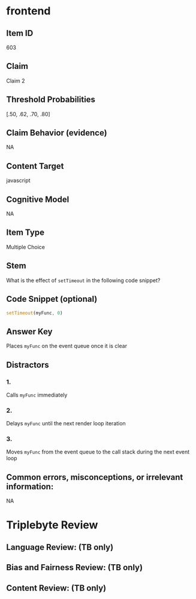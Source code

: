 # frontend

## Item ID
603

## Claim
Claim 2

## Threshold Probabilities
[.50, .62, .70, .80]

## Claim Behavior (evidence)
NA

## Content Target
javascript

## Cognitive Model
NA

## Item Type
Multiple Choice

## Stem
What is the effect of `setTimeout` in the following code snippet?

## Code Snippet (optional)
```javascript
setTimeout(myFunc, 0)
```

## Answer Key
Places `myFunc` on the event queue once it is clear

## Distractors

### 1.
Calls `myFunc` immediately

### 2.
Delays `myFunc` until the next render loop iteration

### 3.
Moves `myFunc` from the event queue to the call stack during the next event loop

## Common errors, misconceptions, or irrelevant information:
NA

# Triplebyte Review


## Language Review: (TB only)


## Bias and Fairness Review: (TB only)


## Content Review: (TB only)


